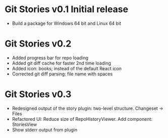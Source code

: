 # Git Stories v0.1 Initial release
* Build a package for Windows 64 bit and Linux 64 bit

# Git Stories v0.2
* Added progress bar for repo loading
* Added git diff cache for faster 2nd time loading
* Added icon: books; instead of the default React icon
* Corrected git diff parsing: file name with spaces

# Git Stories v0.3
* Redesigned output of the story plugin: two-level structure. Changeset -> Files
* Refactored UI: Reduce size of RepoHistoryViewer. Add component: StoriesView
* Show stderr output from plugin